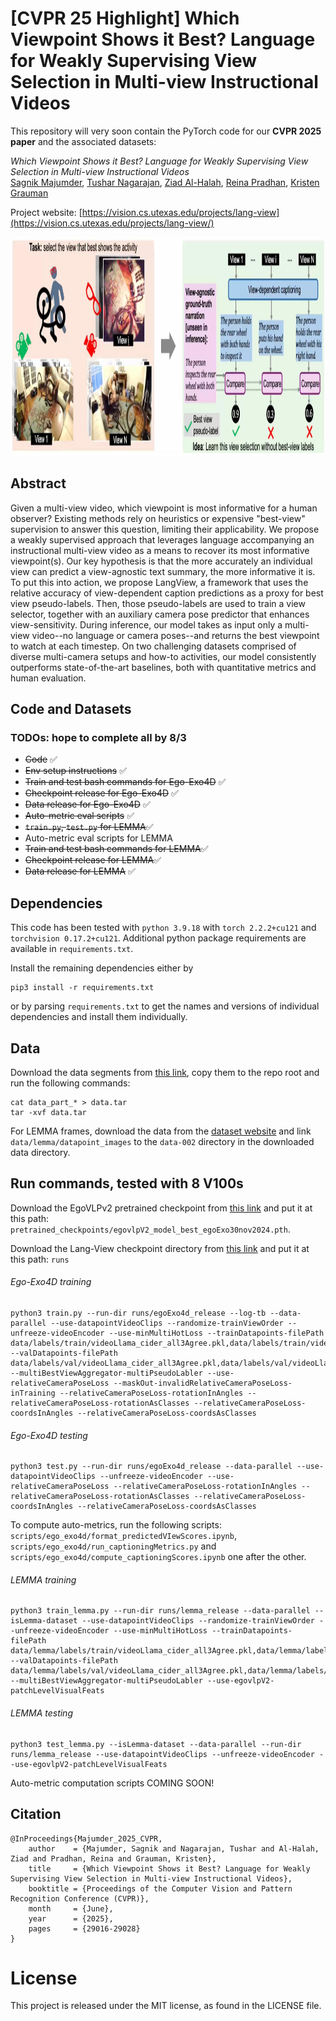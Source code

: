 # [CVPR 25 Highlight] Which Viewpoint Shows it Best? Language for Weakly Supervising View Selection in Multi-view Instructional Videos
This repository will very soon contain the PyTorch code for our **CVPR 2025 paper** and the associated datasets: 

<!--[Which Viewpoint Shows it Best? Language for Weakly Supervising View Selection in Multi-view Instructional Videos](https://vision.cs.utexas.edu/projects/lang-view)<br />-->
*Which Viewpoint Shows it Best? Language for Weakly Supervising View Selection in Multi-view Instructional Videos*<br/>
[Sagnik Majumder](https://sagnikmjr.github.io/), [Tushar Nagarajan](https://tushar-n.github.io/), [Ziad Al-Halah](https://users.cs.utah.edu/~ziad/), [Reina Pradhan](https://www.linkedin.com/in/reina-pradhan), [Kristen Grauman](https://www.cs.utexas.edu/~grauman)<br />


Project website: [https://vision.cs.utexas.edu/projects/lang-view](https://vision.cs.utexas.edu/projects/lang-view/)

<p align="center">
  <img src="concept.png" width="1124" height="350">
</p>

## Abstract
Given a multi-view video, which viewpoint is most informative for a human observer? Existing methods rely on heuristics or expensive "best-view" supervision to answer this question, limiting their applicability. We propose a weakly supervised approach that leverages language accompanying an instructional multi-view video as a means to recover its most informative viewpoint(s). Our key hypothesis is that the more accurately an individual view can predict a view-agnostic text summary, the more informative it is. To put this into action, we propose LangView, a framework that uses the relative accuracy of view-dependent caption predictions as a proxy for best view pseudo-labels. Then, those pseudo-labels are used to train a view selector, together with an auxiliary camera pose predictor that enhances view-sensitivity. During inference, our model takes as input only a multi-view video--no language or camera poses--and returns the best viewpoint to watch at each timestep. On two challenging datasets comprised of diverse multi-camera setups and how-to activities, our model consistently outperforms state-of-the-art baselines, both with quantitative metrics and human evaluation.


## Code and Datasets
### TODOs: hope to complete all by 8/3

- ~~Code~~ ✅ 
- ~~Env setup instructions~~  ✅ 
- ~~Train and test bash commands for Ego-Exo4D~~ ✅ 
- ~~Checkpoint release  for Ego-Exo4D~~ ✅ 
- ~~Data release for Ego-Exo4D~~ ✅
- ~~Auto-metric eval scripts~~ ✅ 
- ~~```train.py```, ```test.py``` for LEMMA~~✅
- Auto-metric eval scripts for LEMMA
- ~~Train and test bash commands for LEMMA~~✅
- ~~Checkpoint release for LEMMA~~✅
- ~~Data release for LEMMA~~ ✅

## Dependencies
This code has been tested with ```python 3.9.18``` with ```torch 2.2.2+cu121``` and ```torchvision 0.17.2+cu121```. Additional python package requirements are available in ```requirements.txt```.   
  
Install the remaining dependencies either by 
```
pip3 install -r requirements.txt
``` 
or by parsing ```requirements.txt``` to get the names and versions of individual dependencies and install them individually.

## Data
<!-- Data link and extraction instructions COMING SOON! -->

Download the data segments from [this link](https://utexas.box.com/shared/static/), copy them to the repo root and run the following commands: 
```
cat data_part_* > data.tar
tar -xvf data.tar
```

For LEMMA frames, download the data from the [dataset website](https://sites.google.com/view/lemma-activity/home/dataset?authuser=0) and link ```data/lemma/datapoint_images``` to the ```data-002``` directory in the downloaded data directory.


## Run commands, tested with 8 V100s
Download the EgoVLPv2 pretrained checkpoint from [this link](https://utexas.box.com/shared/static/0ma3omfj7eb94kqvg0kg8qe5mxdnasxr.zip) and put it at this path: ```pretrained_checkpoints/egovlpV2_model_best_egoExo30nov2024.pth```.

Download the Lang-View checkpoint directory from [this link](https://utexas.box.com/shared/static/u29w5455dupm5rexbuworwxzxduitof6.zip) and put it at this path: ```runs```

###### Ego-Exo4D training
```
python3 train.py --run-dir runs/egoExo4d_release --log-tb --data-parallel --use-datapointVideoClips --randomize-trainViewOrder --unfreeze-videoEncoder --use-minMultiHotLoss --trainDatapoints-filePath data/labels/train/videoLlama_cider_all3Agree.pkl,data/labels/train/videoLlamaWvicuna_cider_all3Agree.pkl,data/labels/train/videoChat2_cider_all3Agree.pkl --valDatapoints-filePath data/labels/val/videoLlama_cider_all3Agree.pkl,data/labels/val/videoLlamaWvicuna_cider_all3Agree.pkl,data/labels/val/videoChat2_cider_all3Agree.pkl --multiBestViewAggregator-multiPseudoLabler --use-relativeCameraPoseLoss --maskOut-invalidRelativeCameraPoseLoss-inTraining --relativeCameraPoseLoss-rotationInAngles --relativeCameraPoseLoss-rotationAsClasses --relativeCameraPoseLoss-coordsInAngles --relativeCameraPoseLoss-coordsAsClasses 
```

###### Ego-Exo4D testing
<!-- Download the Ego-Exo4D checkpoint from [this link](https://utexas.box.com/shared/static/x56paq0un6f2y8xkcorhbl5jkndajhiv.zip) and put it at this path: ```runs/egoExo4d_release/data/valBestCkpt_maxCaptioningScore.pth``` -->

```
python3 test.py --run-dir runs/egoExo4d_release --data-parallel --use-datapointVideoClips --unfreeze-videoEncoder --use-relativeCameraPoseLoss --relativeCameraPoseLoss-rotationInAngles --relativeCameraPoseLoss-rotationAsClasses --relativeCameraPoseLoss-coordsInAngles --relativeCameraPoseLoss-coordsAsClasses
```

To compute auto-metrics, run the following scripts: ```scripts/ego_exo4d/format_predictedVIewScores.ipynb```, ```scripts/ego_exo4d/run_captioningMetrics.py``` and ```scripts/ego_exo4d/compute_captioningScores.ipynb``` one after the other. 

###### LEMMA training
```
python3 train_lemma.py --run-dir runs/lemma_release --data-parallel --isLemma-dataset --use-datapointVideoClips --randomize-trainViewOrder --unfreeze-videoEncoder --use-minMultiHotLoss --trainDatapoints-filePath data/lemma/labels/train/videoLlama_cider_all3Agree.pkl,data/lemma/labels/train/videoLlamaWvicuna_cider_all3Agree.pkl,data/lemma/labels/train/videoChat2_cider_all3Agree.pkl --valDatapoints-filePath data/lemma/labels/val/videoLlama_cider_all3Agree.pkl,data/lemma/labels/val/videoLlamaWvicuna_cider_all3Agree.pkl,data/lemma/labels/val/videoChat2_cider_all3Agree.pkl --multiBestViewAggregator-multiPseudoLabler --use-egovlpV2-patchLevelVisualFeats
```
###### LEMMA testing
```
python3 test_lemma.py --isLemma-dataset --data-parallel --run-dir runs/lemma_release --use-datapointVideoClips --unfreeze-videoEncoder --use-egovlpV2-patchLevelVisualFeats
```
Auto-metric computation scripts COMING SOON!


## Citation
```
@InProceedings{Majumder_2025_CVPR,
    author    = {Majumder, Sagnik and Nagarajan, Tushar and Al-Halah, Ziad and Pradhan, Reina and Grauman, Kristen},
    title     = {Which Viewpoint Shows it Best? Language for Weakly Supervising View Selection in Multi-view Instructional Videos},
    booktitle = {Proceedings of the Computer Vision and Pattern Recognition Conference (CVPR)},
    month     = {June},
    year      = {2025},
    pages     = {29016-29028}
}
```

# License
This project is released under the MIT license, as found in the LICENSE file.
